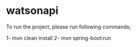 # watsonapi

To run the project, please run following commands;

1- mvn clean install
2- mvn spring-boot:run
